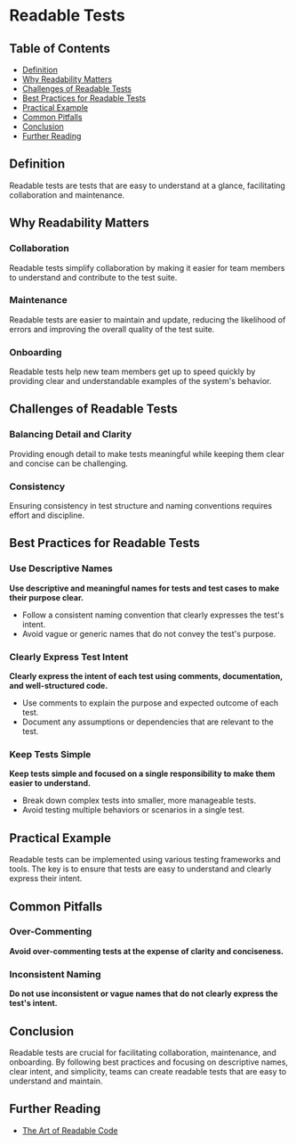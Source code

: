 # Readable Tests

## Table of Contents

- [Definition](#definition)
- [Why Readability Matters](#why-readability-matters)
- [Challenges of Readable Tests](#challenges-of-readable-tests)
- [Best Practices for Readable Tests](#best-practices-for-readable-tests)
- [Practical Example](#practical-example)
- [Common Pitfalls](#common-pitfalls)
- [Conclusion](#conclusion)
- [Further Reading](#further-reading)

## Definition
Readable tests are tests that are easy to understand at a glance, facilitating collaboration and maintenance.

## Why Readability Matters

### Collaboration
Readable tests simplify collaboration by making it easier for team members to understand and contribute to the test suite.

### Maintenance
Readable tests are easier to maintain and update, reducing the likelihood of errors and improving the overall quality of the test suite.

### Onboarding
Readable tests help new team members get up to speed quickly by providing clear and understandable examples of the system's behavior.

## Challenges of Readable Tests

### Balancing Detail and Clarity
Providing enough detail to make tests meaningful while keeping them clear and concise can be challenging.

### Consistency
Ensuring consistency in test structure and naming conventions requires effort and discipline.

## Best Practices for Readable Tests

### Use Descriptive Names
**Use descriptive and meaningful names for tests and test cases to make their purpose clear.**

- Follow a consistent naming convention that clearly expresses the test's intent.
- Avoid vague or generic names that do not convey the test's purpose.

### Clearly Express Test Intent
**Clearly express the intent of each test using comments, documentation, and well-structured code.**

- Use comments to explain the purpose and expected outcome of each test.
- Document any assumptions or dependencies that are relevant to the test.

### Keep Tests Simple
**Keep tests simple and focused on a single responsibility to make them easier to understand.**

- Break down complex tests into smaller, more manageable tests.
- Avoid testing multiple behaviors or scenarios in a single test.

## Practical Example
Readable tests can be implemented using various testing frameworks and tools. The key is to ensure that tests are easy to understand and clearly express their intent.

## Common Pitfalls

### Over-Commenting
**Avoid over-commenting tests at the expense of clarity and conciseness.**

### Inconsistent Naming
**Do not use inconsistent or vague names that do not clearly express the test's intent.**

## Conclusion
Readable tests are crucial for facilitating collaboration, maintenance, and onboarding. By following best practices and focusing on descriptive names, clear intent, and simplicity, teams can create readable tests that are easy to understand and maintain.

## Further Reading
- [The Art of Readable Code](https://www.oreilly.com/library/view/the-art-of/9781449318482/)

